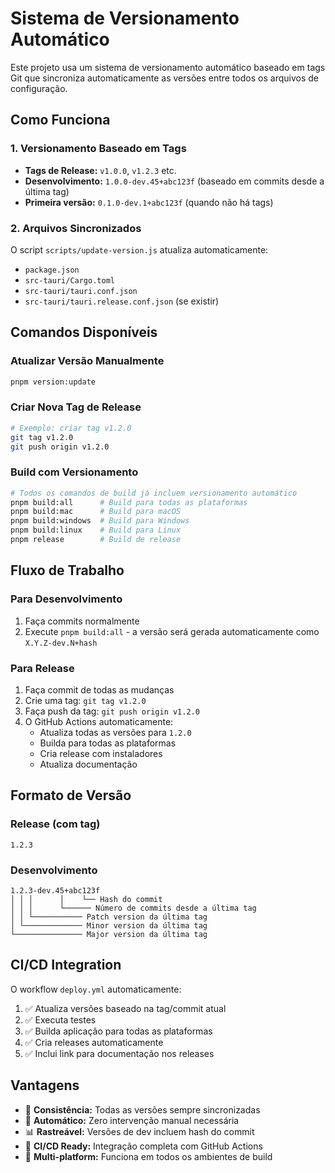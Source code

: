 # Sistema de Versionamento Automático

Este projeto usa um sistema de versionamento automático baseado em tags Git que sincroniza automaticamente as versões entre todos os arquivos de configuração.

## Como Funciona

### 1. Versionamento Baseado em Tags
- **Tags de Release:** `v1.0.0`, `v1.2.3` etc.
- **Desenvolvimento:** `1.0.0-dev.45+abc123f` (baseado em commits desde a última tag)
- **Primeira versão:** `0.1.0-dev.1+abc123f` (quando não há tags)

### 2. Arquivos Sincronizados
O script `scripts/update-version.js` atualiza automaticamente:
- `package.json`
- `src-tauri/Cargo.toml`
- `src-tauri/tauri.conf.json`
- `src-tauri/tauri.release.conf.json` (se existir)

## Comandos Disponíveis

### Atualizar Versão Manualmente
```bash
pnpm version:update
```

### Criar Nova Tag de Release
```bash
# Exemplo: criar tag v1.2.0
git tag v1.2.0
git push origin v1.2.0
```

### Build com Versionamento
```bash
# Todos os comandos de build já incluem versionamento automático
pnpm build:all      # Build para todas as plataformas
pnpm build:mac      # Build para macOS
pnpm build:windows  # Build para Windows
pnpm build:linux    # Build para Linux
pnpm release        # Build de release
```

## Fluxo de Trabalho

### Para Desenvolvimento
1. Faça commits normalmente
2. Execute `pnpm build:all` - a versão será gerada automaticamente como `X.Y.Z-dev.N+hash`

### Para Release
1. Faça commit de todas as mudanças
2. Crie uma tag: `git tag v1.2.0`
3. Faça push da tag: `git push origin v1.2.0`
4. O GitHub Actions automaticamente:
   - Atualiza todas as versões para `1.2.0`
   - Builda para todas as plataformas
   - Cria release com instaladores
   - Atualiza documentação

## Formato de Versão

### Release (com tag)
```
1.2.3
```

### Desenvolvimento
```
1.2.3-dev.45+abc123f
│ │ │      │    └── Hash do commit
│ │ │      └────── Número de commits desde a última tag
│ │ └─────────── Patch version da última tag
│ └───────────── Minor version da última tag
└─────────────── Major version da última tag
```

## CI/CD Integration

O workflow `deploy.yml` automaticamente:
1. ✅ Atualiza versões baseado na tag/commit atual
2. ✅ Executa testes
3. ✅ Builda aplicação para todas as plataformas
4. ✅ Cria releases automaticamente
5. ✅ Inclui link para documentação nos releases

## Vantagens

- 🎯 **Consistência:** Todas as versões sempre sincronizadas
- 🚀 **Automático:** Zero intervenção manual necessária
- 📊 **Rastreável:** Versões de dev incluem hash do commit
- 🔄 **CI/CD Ready:** Integração completa com GitHub Actions
- 📱 **Multi-platform:** Funciona em todos os ambientes de build